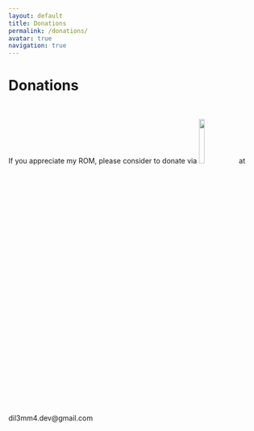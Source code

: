 ```yaml
---
layout: default
title: Donations
permalink: /donations/
avatar: true
navigation: true
---
```

# Donations

<br>

<p>If you appreciate my ROM, please consider to donate via <img src="http://www.stickpng.com/assets/images/580b57fcd9996e24bc43c530.png" style="width: 15%"> at dil3mm4.dev@gmail.com</p>
